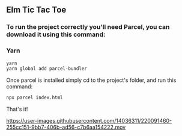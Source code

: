 ## Elm Tic Tac Toe

### To run the project correctly you'll need Parcel, you can download it using this command:

### Yarn
```sh
yarn
yarn global add parcel-bundler
```

Once parcel is installed simply cd to the project's folder, and run this command:
```sh
npx parcel index.html
```

That's it! 


https://user-images.githubusercontent.com/14036311/220091460-255cc151-9bb7-406b-ad56-c7b6aa154222.mov
